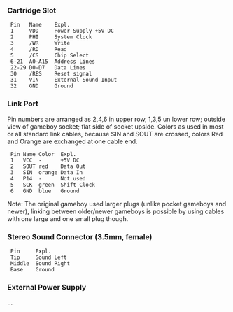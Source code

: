 ### Cartridge Slot

` Pin   Name    Expl.`\
` 1     VDD     Power Supply +5V DC`\
` 2     PHI     System Clock`\
` 3     /WR     Write`\
` 4     /RD     Read`\
` 5     /CS     Chip Select`\
` 6-21  A0-A15  Address Lines`\
` 22-29 D0-D7   Data Lines`\
` 30    /RES    Reset signal`\
` 31    VIN     External Sound Input`\
` 32    GND     Ground`

### Link Port

Pin numbers are arranged as 2,4,6 in upper row, 1,3,5 un lower row;
outside view of gameboy socket; flat side of socket upside. Colors as
used in most or all standard link cables, because SIN and SOUT are
crossed, colors Red and Orange are exchanged at one cable end.

` Pin Name Color  Expl.`\
` 1   VCC  -      +5V DC`\
` 2   SOUT red    Data Out`\
` 3   SIN  orange Data In`\
` 4   P14  -      Not used`\
` 5   SCK  green  Shift Clock`\
` 6   GND  blue   Ground`

Note: The original gameboy used larger plugs (unlike pocket gameboys and
newer), linking between older/newer gameboys is possible by using cables
with one large and one small plug though.

### Stereo Sound Connector (3.5mm, female)

` Pin     Expl.`\
` Tip     Sound Left`\
` Middle  Sound Right`\
` Base    Ground`

### External Power Supply

\...

